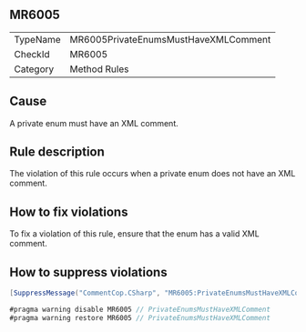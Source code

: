 ## MR6005

<table>
<tr>
  <td>TypeName</td>
  <td>MR6005PrivateEnumsMustHaveXMLComment</td>
</tr>
<tr>
  <td>CheckId</td>
  <td>MR6005</td>
</tr>
<tr>
  <td>Category</td>
  <td>Method Rules</td>
</tr>
</table>

## Cause

A private enum must have an XML comment.

## Rule description

The violation of this rule occurs when a private enum does not have an XML comment.

## How to fix violations

To fix a violation of this rule, ensure that the enum has a valid XML comment.

## How to suppress violations

```csharp
[SuppressMessage("CommentCop.CSharp", "MR6005:PrivateEnumsMustHaveXMLComment", Justification = "Reviewed.")]
```

```csharp
#pragma warning disable MR6005 // PrivateEnumsMustHaveXMLComment
#pragma warning restore MR6005 // PrivateEnumsMustHaveXMLComment
```